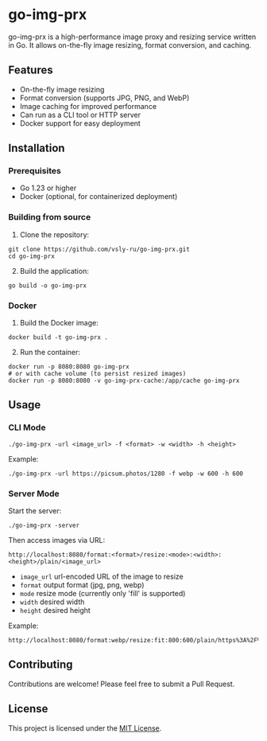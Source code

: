 # go-img-prx

go-img-prx is a high-performance image proxy and resizing service written in Go. It allows on-the-fly image resizing, format conversion, and caching.

## Features

- On-the-fly image resizing
- Format conversion (supports JPG, PNG, and WebP)
- Image caching for improved performance
- Can run as a CLI tool or HTTP server
- Docker support for easy deployment

## Installation

### Prerequisites

- Go 1.23 or higher
- Docker (optional, for containerized deployment)

### Building from source

1. Clone the repository:
```
git clone https://github.com/vsly-ru/go-img-prx.git
cd go-img-prx
```
2. Build the application:
```
go build -o go-img-prx
```

### Docker


1. Build the Docker image:
```
docker build -t go-img-prx .
```
2. Run the container:
```
docker run -p 8080:8080 go-img-prx
# or with cache volume (to persist resized images)
docker run -p 8080:8080 -v go-img-prx-cache:/app/cache go-img-prx

```

## Usage

### CLI Mode
```
./go-img-prx -url <image_url> -f <format> -w <width> -h <height>
```

Example:
```
./go-img-prx -url https://picsum.photos/1280 -f webp -w 600 -h 600
```
### Server Mode

Start the server:
```
./go-img-prx -server
```

Then access images via URL:
```
http://localhost:8080/format:<format>/resize:<mode>:<width>:<height>/plain/<image_url>
```

- `image_url` url-encoded URL of the image to resize
- `format` output format (jpg, png, webp)
- `mode` resize mode (currently only 'fill' is supported)
- `width` desired width
- `height` desired height

Example:
```
http://localhost:8080/format:webp/resize:fit:800:600/plain/https%3A%2F%2Fpicsum.photos/1280
```

## Contributing

Contributions are welcome! Please feel free to submit a Pull Request.

## License

This project is licensed under the [MIT License](LICENSE).